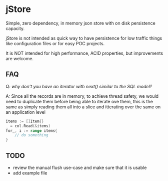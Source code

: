 # jStore
Simple, zero dependency, in memory json store with on disk persistence capacity.

jStore is not intended as quick way to have persistence for low traffic things like configuration files or 
for easy POC projects.

It is NOT intended for high performance, ACID properties, but improvements are welcome. 

## FAQ

_Q: why don't you have an iterator with next() similar to the SQL model?_

A: Since all the records are in memory, to achieve thread safety, we would need to duplicate them before being able
to iterate ove them, this is the same as simply reading them all into a slice and itterating over the same on an
application level

```Go
items := []Item{}
_ = col.Read(&items)
for_, i := range items{
	// do something
}
```

## TODO
* review the manual flush use-case and make sure that it is usable
* add example file
